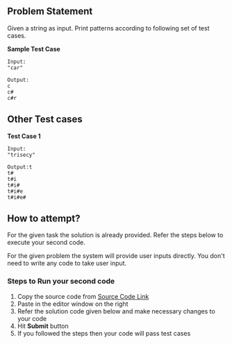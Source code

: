
## Problem Statement
Given a string as input. Print patterns according to following set of test cases.

**Sample Test Case**
```
Input:
"car"

Output:
c
c#
c#r
```
## Other Test cases
**Test Case 1**
```
Input:
"trisecy"

Output:t
t#
t#i
t#i#
t#i#e
t#i#e#
```


## How to attempt?
For the given task the solution is already provided. Refer the steps below to execute your second code.

For the given problem the system will provide user inputs directly. You don't need to write any code to take user input.

### Steps to Run your second code
1. Copy the source code from [Source Code Link](https://raw.githubusercontent.com/Aartiarora22/Lab_assignments/main/P1/T3/Main.java)
2. Paste in the editor window on the right
3. Refer the solution code given below and make necessary changes to your code
4. Hit **Submit** button
5. If you followed the steps then your code will pass test cases
